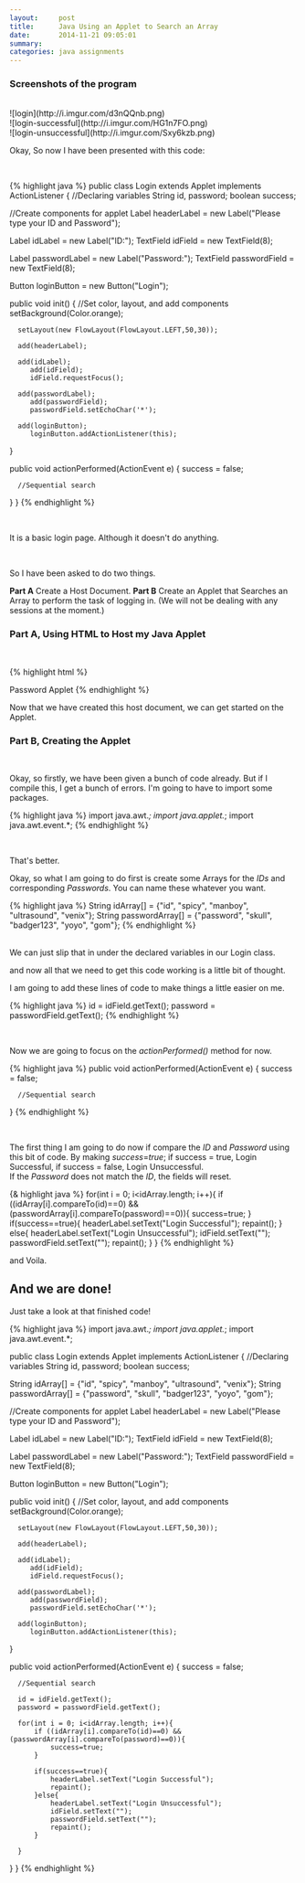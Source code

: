 ```yaml
---
layout:     post
title:      Java Using an Applet to Search an Array
date:       2014-11-21 09:05:01
summary:    
categories: java assignments
---
```

### Screenshots of the program 
<br>
![login](http://i.imgur.com/d3nQQnb.png)<br>
![login-successful](http://i.imgur.com/HG1n7FO.png)<br>
![login-unsuccessful](http://i.imgur.com/Sxy6kzb.png)<br>

Okay, So now I have been presented with this code:

<br>

{% highlight java %}
public class Login extends Applet implements ActionListener
{
   //Declaring variables
   String id, password;
   boolean success;

   //Create components for applet
   Label headerLabel = new Label("Please type your ID and Password");

   Label idLabel = new Label("ID:");
      TextField idField = new TextField(8);

   Label passwordLabel = new Label("Password:");
      TextField passwordField = new TextField(8);


   Button loginButton = new Button("Login");

   public void init()
   {
      //Set color, layout, and add components
      setBackground(Color.orange);

      setLayout(new FlowLayout(FlowLayout.LEFT,50,30));

      add(headerLabel);

      add(idLabel);
         add(idField);
         idField.requestFocus();

      add(passwordLabel);
         add(passwordField);
 		 passwordField.setEchoChar('*');

      add(loginButton);
         loginButton.addActionListener(this);
   }

   public void actionPerformed(ActionEvent e)
   {
      success = false;

      //Sequential search

   }
}
{% endhighlight %}

<br>

It is a basic login page. Although it doesn't do anything.

<br>

So I have been asked to do two things.

<b>Part A</b> Create a Host Document.
<b>Part B</b> Create an Applet that Searches an Array to perform the task of logging in. (We will not be dealing with any sessions at the moment.)

### Part A, Using HTML to Host my Java Applet

<br>

{% highlight html %}
<html>
<head>
	<title>
		Password Applet
	</title>
</head>
<body>
	<applet code="PasswordApplet.class" width="300" height="300">
		Password Applet
	</applet>
</body>
</html>
{% endhighlight %}

<br>

Now that we have created this host document, we can get started on the Applet.

### Part B, Creating the Applet

<br>

Okay, so firstly, we have been given a bunch of code already. But if I compile this, I get a bunch of errors. I'm going to have to import some packages.

{% highlight java %}
import java.awt.*;
import java.applet.*;
import java.awt.event.*;
{% endhighlight %}

<br>

That's better.

Okay, so what I am going to do first is create some Arrays for the <i>IDs</i> and corresponding <i>Passwords</i>.
You can name these whatever you want.

{% highlight java %}
   String idArray[] = {"id", "spicy", "manboy", "ultrasound", "venix"};
   String passwordArray[] = {"password", "skull", "badger123", "yoyo", "gom"};
{% endhighlight %}

<br>
We can just slip that in under the declared variables in our Login class.

and now all that we need to get this code working is a little bit of thought.

I am going to add these lines of code to make things a little easier on me.

{% highlight java %}
id = idField.getText();
password = passwordField.getText();
{% endhighlight %}

<br>

Now we are going to focus on the <i>actionPerformed()</i> method for now.

{% highlight java %}
public void actionPerformed(ActionEvent e)
   {
      success = false;

      //Sequential search

   }
{% endhighlight %}

<br>

The first thing I am going to do now if compare the <i>ID</i> and <i>Password</i> using this bit of code. By making <i>success</i>=<i>true</i>; if success = true, Login Successful, if success = false, Login Unsuccessful.
<br>
If the <i>Password</i> does not match the <i>ID</i>, the fields will reset.

{& highlight java %}
for(int i = 0; i<idArray.length; i++){
    if ((idArray[i].compareTo(id)==0) && (passwordArray[i].compareTo(password)==0)){
		success=true;
    }
	if(success==true){
		headerLabel.setText("Login Successful");
    	repaint();
    }
	else{
		headerLabel.setText("Login Unsuccessful");
			idField.setText("");
    		passwordField.setText("");
    		repaint();
    	  }
}
{% endhighlight %}

and Voila.

## And we are done! 

Just take a look at that finished code!

{% highlight java %}
import java.awt.*;
import java.applet.*;
import java.awt.event.*;

public class Login extends Applet implements ActionListener
{
   //Declaring variables
   String id, password;
   boolean success;
   
   String idArray[] = {"id", "spicy", "manboy", "ultrasound", "venix"};
   String passwordArray[] = {"password", "skull", "badger123", "yoyo", "gom"};

   //Create components for applet
   Label headerLabel = new Label("Please type your ID and Password");

   Label idLabel = new Label("ID:");
      TextField idField = new TextField(8);

   Label passwordLabel = new Label("Password:");
      TextField passwordField = new TextField(8);


   Button loginButton = new Button("Login");

   public void init()
   {
      //Set color, layout, and add components
      setBackground(Color.orange);

      setLayout(new FlowLayout(FlowLayout.LEFT,50,30));

      add(headerLabel);

      add(idLabel);
         add(idField);
         idField.requestFocus();

      add(passwordLabel);
         add(passwordField);
 		 passwordField.setEchoChar('*');

      add(loginButton);
         loginButton.addActionListener(this);
   }

   public void actionPerformed(ActionEvent e)
   {
      success = false;
      
      
      //Sequential search
      
      id = idField.getText();
      password = passwordField.getText();
      
      for(int i = 0; i<idArray.length; i++){
    	  if ((idArray[i].compareTo(id)==0) && (passwordArray[i].compareTo(password)==0)){
    		  success=true;
    	  }
    	  
    	  if(success==true){
    		  headerLabel.setText("Login Successful");
    		  repaint();
    	  }else{
    		  headerLabel.setText("Login Unsuccessful");
    		  idField.setText("");
    		  passwordField.setText("");
    		  repaint();
    	  }
    	 
      }
   }
}
{% endhighlight %}
